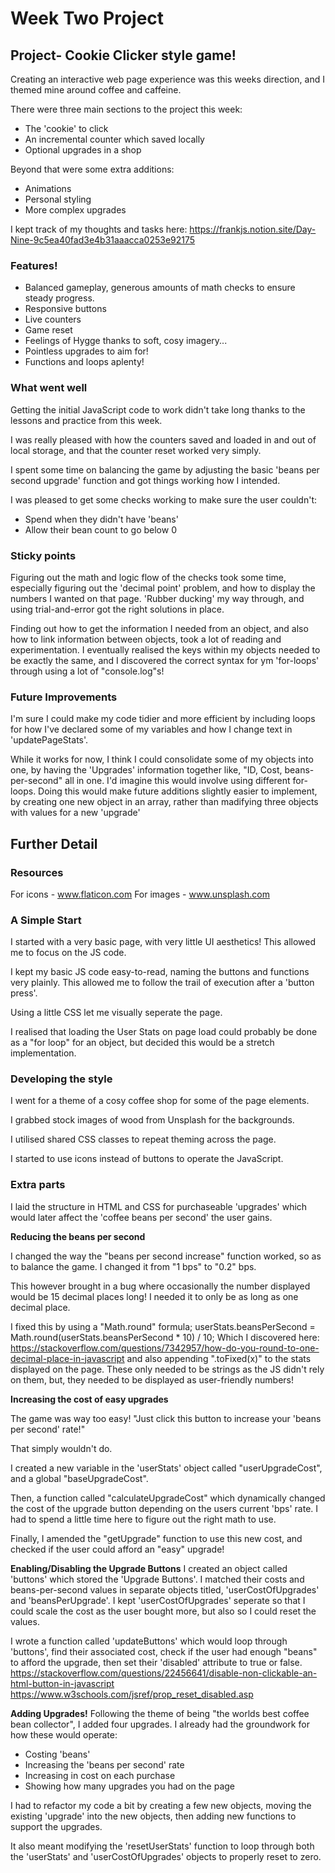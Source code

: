 # Week Two Project

## Project- Cookie Clicker style game!

Creating an interactive web page experience was this weeks direction, and I themed mine around coffee and caffeine.

There were three main sections to the project this week:

- The 'cookie' to click
- An incremental counter which saved locally
- Optional upgrades in a shop

Beyond that were some extra additions:

- Animations
- Personal styling
- More complex upgrades

I kept track of my thoughts and tasks here: https://frankjs.notion.site/Day-Nine-9c5ea40fad3e4b31aaacca0253e92175

### Features!

- Balanced gameplay, generous amounts of math checks to ensure steady progress.
- Responsive buttons
- Live counters
- Game reset
- Feelings of Hygge thanks to soft, cosy imagery...
- Pointless upgrades to aim for!
- Functions and loops aplenty!

### What went well

Getting the initial JavaScript code to work didn't take long thanks to the lessons and practice from this week.

I was really pleased with how the counters saved and loaded in and out of local storage, and that the counter reset worked very simply.

I spent some time on balancing the game by adjusting the basic 'beans per second upgrade' function and got things working how I intended.

I was pleased to get some checks working to make sure the user couldn't:

- Spend when they didn't have 'beans'
- Allow their bean count to go below 0

### Sticky points

Figuring out the math and logic flow of the checks took some time, especially figuring out the 'decimal point' problem, and how to display the numbers I wanted on that page.
'Rubber ducking' my way through, and using trial-and-error got the right solutions in place.

Finding out how to get the information I needed from an object, and also how to link information between objects, took a lot of reading and experimentation.
I eventually realised the keys within my objects needed to be exactly the same, and I discovered the correct syntax for ym 'for-loops' through using a lot of "console.log"s!

### Future Improvements

I'm sure I could make my code tidier and more efficient by including loops for how I've declared some of my variables and how I change text in 'updatePageStats'.

While it works for now, I think I could consolidate some of my objects into one, by having the 'Upgrades' information together like, "ID, Cost, beans-per-second" all in one. I'd imagine this would involve using different for-loops.
Doing this would make future additions slightly easier to implement, by creating one new object in an array, rather than madifying three objects with values for a new 'upgrade'

## Further Detail

### Resources

For icons - www.flaticon.com
For images - www.unsplash.com

### A Simple Start

I started with a very basic page, with very little UI aesthetics! This allowed me to focus on the JS code.

I kept my basic JS code easy-to-read, naming the buttons and functions very plainly. This allowed me to follow the trail of execution after a 'button press'.

Using a little CSS let me visually seperate the page.

I realised that loading the User Stats on page load could probably be done as a "for loop" for an object, but decided this would be a stretch implementation.

### Developing the style

I went for a theme of a cosy coffee shop for some of the page elements.

I grabbed stock images of wood from Unsplash for the backgrounds.

I utilised shared CSS classes to repeat theming across the page.

I started to use icons instead of buttons to operate the JavaScript.

### Extra parts

I laid the structure in HTML and CSS for purchaseable 'upgrades' which would later affect the 'coffee beans per second' the user gains.

**Reducing the beans per second**

I changed the way the "beans per second increase" function worked, so as to balance the game. I changed it from "1 bps" to "0.2" bps.

This however brought in a bug where occasionally the number displayed would be 15 decimal places long! I needed it to only be as long as one decimal place.

I fixed this by using a "Math.round" formula;
userStats.beansPerSecond = Math.round(userStats.beansPerSecond \* 10) / 10;
Which I discovered here: https://stackoverflow.com/questions/7342957/how-do-you-round-to-one-decimal-place-in-javascript
and also appending ".toFixed(x)" to the stats displayed on the page. These only needed to be strings as the JS didn't rely on them, but, they needed to be displayed as user-friendly numbers!

**Increasing the cost of easy upgrades**

The game was way too easy! "Just click this button to increase your 'beans per second' rate!"

That simply wouldn't do.

I created a new variable in the 'userStats' object called "userUpgradeCost", and a global "baseUpgradeCost".

Then, a function called "calculateUpgradeCost" which dynamically changed the cost of the upgrade button depending on the users current 'bps' rate. I had to spend a little time here to figure out the right math to use.

Finally, I amended the "getUpgrade" function to use this new cost, and checked if the user could afford an "easy" upgrade!

**Enabling/Disabling the Upgrade Buttons**
I created an object called 'buttons' which stored the 'Upgrade Buttons'.
I matched their costs and beans-per-second values in separate objects titled, 'userCostOfUpgrades' and 'beansPerUpgrade'.
I kept 'userCostOfUpgrades' seperate so that I could scale the cost as the user bought more, but also so I could reset the values.

I wrote a function called 'updateButtons' which would loop through 'buttons', find their associated cost, check if the user had enough "beans" to afford the upgrade, then set their 'disabled' attribute to true or false.
https://stackoverflow.com/questions/22456641/disable-non-clickable-an-html-button-in-javascript
https://www.w3schools.com/jsref/prop_reset_disabled.asp

**Adding Upgrades!**
Following the theme of being "the worlds best coffee bean collector", I added four upgrades.
I already had the groundwork for how these would operate:

- Costing 'beans'
- Increasing the 'beans per second' rate
- Increasing in cost on each purchase
- Showing how many upgrades you had on the page

I had to refactor my code a bit by creating a few new objects, moving the existing 'upgrade' into the new objects, then adding new functions to support the upgrades.

It also meant modifying the 'resetUserStats' function to loop through both the 'userStats' and 'userCostOfUpgrades' objects to properly reset to zero.
